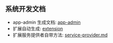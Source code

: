 ## 系统开发文档

- app-admin 生成文档: [app-admin](app-admin.md)
- 扩展自动生成: [extension](extension.md)
- 扩展服务提供者自带方法: [service-provider.md](service-provider.md)

